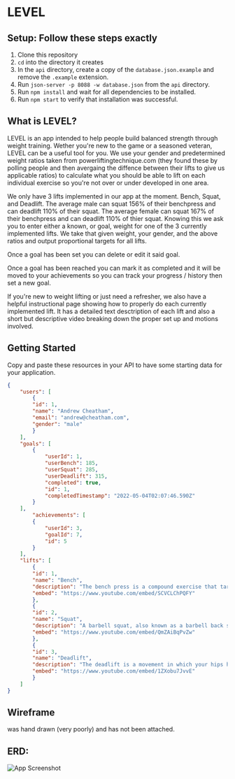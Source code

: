 # LEVEL

## Setup: Follow these steps exactly

1. Clone this repository
1. `cd` into the directory it creates
1. In the `api` directory, create a copy of the `database.json.example` and remove the `.example` extension.
1. Run `json-server -p 8088 -w database.json` from the `api` directory.
1. Run `npm install` and wait for all dependencies to be installed.
1. Run `npm start` to verify that installation was successful.


## What is LEVEL?

LEVEL is an app intended to help people build balanced strength through weight training.  Wether you're new to the game or a seasoned veteran, LEVEL can be a useful tool for you.  We use your gender and predetermined weight ratios taken from powerliftingtechnique.com (they found these by polling people and then avergaing the diffence between their lifts to give us applicable ratios) to calculate what you should be able to lift on each individual exercise so you're not over or under developed in one area.

We only have 3 lifts implemented in our app at the moment.  Bench, Squat, and Deadlift.  The average male can squat 156% of their benchpress and can deadlift 110% of their squat.  The average female can squat 167% of their benchpress and can deadlift 110% of thier squat.  Knowing this we ask you to enter either a known, or goal, weight for one of the 3 currently implemented lifts.  We take that given weight, your gender, and the above ratios and output proportional targets for all lifts.

Once a goal has been set you can delete or edit it said goal.

Once a goal has been reached you can mark it as completed and it will be moved to your achievements so you can track your progress / history then set a new goal.

If you're new to weight lifting or just need a refresher, we also have a helpful instructional page showing how to properly do each currently implemented lift. It has a detailed text desctription of each lift and also a short but descriptive video breaking down the proper set up and motions involved.

## Getting Started

Copy and paste these resources in your API to have some starting data for your application.

```json
{
    "users": [
        {
        "id": 1,
        "name": "Andrew Cheatham",
        "email": "andrew@cheatham.com",
        "gender": "male"
        }
    ],
    "goals": [
        {
            "userId": 1,
            "userBench": 185,
            "userSquat": 285,
            "userDeadlift": 315,
            "completed": true,
            "id": 1,
            "completedTimestamp": "2022-05-04T02:07:46.590Z"
        }
    ],
        "achievements": [
        {
            "userId": 3,
            "goalId": 7,
            "id": 5
        }
    ],
    "lifts": [
        {
        "id": 1,
        "name": "Bench",
        "description": "The bench press is a compound exercise that targets the muscles of the upper body. It involves lying on a bench and pressing weight upward using either a barbell or a pair of dumbbells. During a bench press, you lower the weight down to chest level and then press upwards while extending your arms.",
        "embed": "https://www.youtube.com/embed/SCVCLChPQFY"
        },
        {
        "id": 2,
        "name": "Squat",
        "description": "A barbell squat, also known as a barbell back squat, is a compound exercise that activates muscle groups throughout your lower body, including your hamstrings, glutes, and lower back muscles.",
        "embed": "https://www.youtube.com/embed/QmZAiBqPvZw"
        },
        {
        "id": 3,
        "name": "Deadlift",
        "description": "The deadlift is a movement in which your hips hinge backward to lower down and pick up a weighted barbell or kettlebell from the floor. Your back is flat throughout the movement. Some benefits of performing deadlifts include strengthening and gaining more definition in your upper and lower back, glutes, and hamstrings.",
        "embed": "https://www.youtube.com/embed/1ZXobu7JvvE"
        }
    ]
}
```


## Wireframe 
was hand drawn (very poorly) and has not been attached.


## ERD:
![App Screenshot](https://drawsql.app/nss-c55-1/diagrams/capstone)

